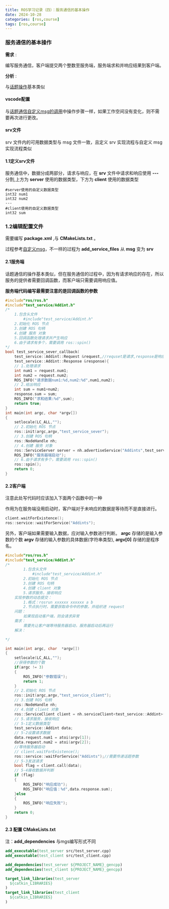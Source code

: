 ```yaml
---
title: ROS学习记录（四）：服务通信的基本操作
date: 2024-10-28
categories: [ros,course]
tags: [ros,course]
---
```


### 服务通信的基本操作
__需求__ :

编写服务通信，客户端提交两个整数至服务端，服务端求和并响应结果到客户端。

__分析__ :

与[话题操作](https://deity-weird.github.io/posts/%E7%AE%80%E5%8D%95%E7%9A%84%E8%AF%9D%E9%A2%98%E9%80%9A%E4%BF%A1%E7%9A%84%E5%9F%BA%E6%9C%AC%E6%93%8D%E4%BD%9C/)基本类似

#### vscode配置

与[话题通信自定义msg的调用](https://deity-weird.github.io/posts/%E7%AE%80%E5%8D%95%E7%9A%84%E4%BD%BF%E7%94%A8%E8%87%AA%E5%AE%9A%E4%B9%89%E6%B6%88%E6%81%AF%E7%B1%BB%E5%9E%8B/)中操作步骤一样，如果工作空间没有变化，则不需要再次进行更改。
#### srv文件

srv 文件内的可用数据类型与 msg 文件一致，且定义 srv 实现流程与自定义 msg 实现流程类似

#### 1.1定义srv文件

服务通信中，数据分成两部分，请求与响应，在 __srv__ 文件中请求和响应使用 __---__ 分割,上方为 __server__ 使用的数据类型，下方为 __client__ 使用的数据类型

```srv
#server使用的自定义数据类型
int32 num1
int32 num2
---
#client使用的自定义数据类型
int32 sum
```
### 1.2编辑配置文件

需要编写 __package.xml__ ,与 __CMakeLists.txt__ 。

过程参考[自定义msg](https://deity-weird.github.io/posts/%E8%87%AA%E5%AE%9A%E4%B9%89%E6%B6%88%E6%81%AF%E7%B1%BB%E5%9E%8B/)，不一样的过程为 __add_service_files__ 从 __msg__ 变为 __srv__


#### 2.1服务端

话题通信的操作基本类似，但在服务通信的过程中，因为有请求响应的存在，所以服务的提供者需要回调函数，而客户端只需要调用响应值。

__服务端代码编写最需要注意的是回调函数的参数__
```cpp
#include"ros/ros.h"
#include"test_service/Addint.h"
/*
    1.包含头文件
        #include"test_service/Addint.h"
    2.初始化 ROS 节点
    3.创建 ROS 句柄
    4.创建 服务 对象
    5.回调函数处理请求并产生响应
    6.由于请求有多个，需要调用 ros::spin()
*/
bool test_service_sever_callback(
    test_service::Addint::Request &request,//requset是请求,response是响应
    test_service::Addint::Response &response){
    // 1.处理请求
    int num1 = request.num1;
    int num2 = request.num2;
    ROS_INFO("请求数据num1:%d,num2:%d",num1,num2);
    // 2.给出响应
    int sum = num1+num2;
    response.sum = sum;
    ROS_INFO("求和结果:%d",sum);
    return true;
}
int main(int argc, char *argv[])
{
    setlocale(LC_ALL,"");
    // 2.初始化 ROS 节点
    ros::init(argc,argv,"test_service_sever");
    // 3.创建 ROS 句柄
    ros::NodeHandle nh;
    // 4.创建 服务 对象
    ros::ServiceServer server = nh.advertiseService("Addints",test_service_sever_callback);
    ROS_INFO("服务器端启动");
    // 6.由于请求有多个，需要调用 ros::spin()
    ros::spin();
    return 0;
}
```
#### 2.2客户端

注意此处写代码时应该加入下面两个函数中的一种

作用为在服务端没用启动时，客户端对于未响应的数据是等待而不是直接进行。
```cpp
client.waitForExistence();
ros::service::waitForService("Addints");
```
另外，客户端如果需要输入数据，应对输入参数进行判断。
__argc__ 存储的是输入参数的个数 __argv__ 存储的输入参数的具体数据(字符串类型), __argv[0]__ 存储的是程序名。

```cpp
#include"ros/ros.h"
#include"test_service/Addint.h"
/*
        1.包含头文件
            #include"test_service/Addint.h"
        2.初始化 ROS 节点
        3.创建 ROS 句柄
        4.创建 client 对象
        5.请求服务，接收响应
    实现参数的动态提交：
        1.格式：rosrun xxxxxx xxxxxx a b
        2.节点执行时，需要获取命令中的参数，并组织进 request
    问题：
        如果现启动客户端，则会请求异常
    需求：
        需要先让客户端等待服务器启动，服务器启动后再运行
    解决：

*/

int main(int argc, char  *argv[])
{
    setlocale(LC_ALL,"");
    //获得参数的个数
    if(argc != 3)
    {
        ROS_INFO("参数错误");
        return 1;
    }
    // 2.初始化 ROS 节点
    ros::init(argc,argv,"test_service_client");
    // 3.创建 ROS 句柄
    ros::NodeHandle nh;
    // 4.创建 client 对象
    ros::ServiceClient client = nh.serviceClient<test_service::Addint>("Addints");
    // 5.请求服务，接收响应
    // 5-1定义数据类型
    test_service::Addint data;
    // 5-2设置请求数据
    data.request.num1 = atoi(argv[1]);
    data.request.num2 = atoi(argv[2]);
    //等待服务器启动
    // client.waitForExistence();
    ros::service::waitForService("Addints");//需要传递话题参数
    // 5-3发送请求
    bool flag = client.call(data);
    // 5-4接收数据并判断
    if (flag)
    {
        ROS_INFO("响应成功");
        ROS_INFO("响应值：%d",data.response.sum);
    }else
    {
        ROS_INFO("响应失败");
    }
    return 0;
}
```

#### 2.3 配置 CMakeLists.txt

注：__add_dependencies__ 与mgs编写形式不同

```cmake
add_executable(test_server src/test_server.cpp)
add_executable(test_client src/test_client.cpp)

add_dependencies(test_server ${PROJECT_NAME}_gencpp)
add_dependencies(test_client ${PROJECT_NAME}_gencpp)

target_link_libraries(test_server
  ${catkin_LIBRARIES}
)
target_link_libraries(test_client
  ${catkin_LIBRARIES}
)
```

